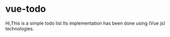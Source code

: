 # vue-todo
Hi,This is a simple todo list Its implementation has been done using (Vue js) technologies.
